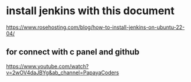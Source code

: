 # install jenkins with this document 

https://www.rosehosting.com/blog/how-to-install-jenkins-on-ubuntu-22-04/

## for connect with c panel and github 
https://www.youtube.com/watch?v=2wOV4daJBYg&ab_channel=PapayaCoders
